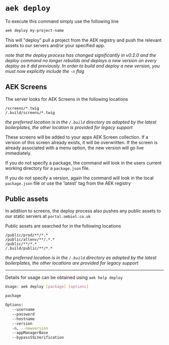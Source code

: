 # `aek deploy`

To execute this command simply use the following line

```bash
aek deploy my-project-name
```

This will "deploy" pull a project from the AEK registry and push the relevant assets to our servers and/or your specified app.

_note that the deploy process has changed significantly in v0.2.0 and the deploy command no longer rebuilds and deploys a new version on every deploy as it did previously. In order to build and deploy a new version, you must now explicitly include the `-n` flag_

## AEK Screens
The server looks for AEK Screens in the following locations

`/screens/*.twig`  
`/.build/screens/*.twig`

_the preferred location is in the `/.build` directory as adopted by the latest boilerplates, the other location is provided for legacy support_

These screens will be added to your apps AEK Screen collection. If a version of this screen already exists, it will be overwritten. If the screen is already associated with a menu option, the new version will go live immediately.

If you do not specify a package, the command will look in the users current working directory for a `package.json` file.

If you do not specify a version, again the command will look in the local `package.json` file or use the 'latest' tag from the AEK registry

## Public assets

In addition to screens, the deploy process also pushes any public assets to our static servers at `portal.ombiel.co.uk`

Public assets are searched for in the following locations

`/public/prod/**/*.*`  
`/public/allenv/**/.*.*`  
`/public/**/*.*`  
`/.build/public/**/*.*`  

_the preferred location is in the `/.build` directory as adopted by the latest boilerplates, the other locations are provided for legacy support_

--------------

Details for usage can be obtained using `aek help deploy`

```bash
Usage: aek deploy [package] [options]

package

Options:
   --username
   --password
   --hostname
   --version
   -n, --newversion
   --appManagerBase
   --bypassSSLVerification
```
